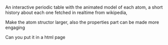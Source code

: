 
An interactive periodic table with the animated model of each atom, a short history about each one fetched in realtime from wikipedia,

Make the atom structor larger, also the properties part can be made more engaging

Can you put it in a html page
